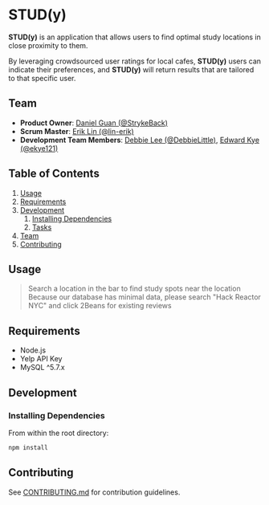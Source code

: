 # STUD(y)

**STUD(y)** is an application that allows users to find optimal study locations in close proximity to them.

By leveraging crowdsourced user ratings for local cafes, **STUD(y)** users can indicate their preferences,
and **STUD(y)** will return results that are tailored to that specific user.

## Team

- **Product Owner**: [Daniel Guan (@StrykeBack)](https://github.com/StrykeBack)
- **Scrum Master**: [Erik Lin (@lin-erik)](https://github.com/lin-erik)
- **Development Team Members**: [Debbie Lee (@DebbieLittle)](https://github.com/DebbieLittle), [Edward Kye (@ekye121)](https://github.com/ekye121)

## Table of Contents

1.  [Usage](#Usage)
1.  [Requirements](#requirements)
1.  [Development](#development)
    1.  [Installing Dependencies](#installing-dependencies)
    1.  [Tasks](#tasks)
1.  [Team](#team)
1.  [Contributing](#contributing)

## Usage

> Search a location in the bar to find study spots near the location
> Because our database has minimal data, please search "Hack Reactor NYC" and click 2Beans for existing reviews

## Requirements

- Node.js
- Yelp API Key
- MySQL ^5.7.x


## Development

### Installing Dependencies

From within the root directory:

```sh
npm install
```

## Contributing

See [CONTRIBUTING.md](CONTRIBUTING.md) for contribution guidelines.
